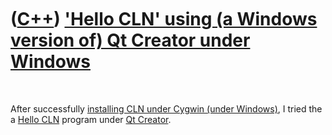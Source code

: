 



 

 

 

 

 

([C++](Cpp.htm)) ['Hello CLN' using (a Windows version of) Qt Creator under Windows](CppHelloClnQtCreatorWindows.htm)
=====================================================================================================================

 

After successfully [installing CLN under Cygwin (under
Windows)](CppClnInstallCygwin.htm), I tried the a [Hello
CLN](CppHelloCln.htm) program under [Qt Creator](CppQtCreator.htm).

 

 

 

 

 





 



